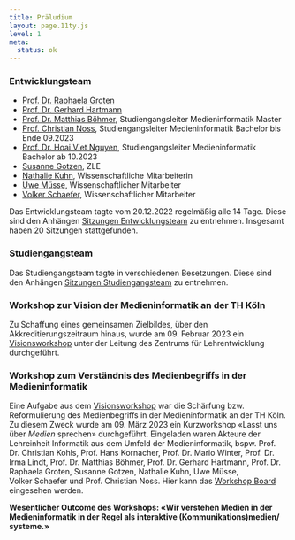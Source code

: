 ```yaml
---
title: Präludium
layout: page.11ty.js
level: 1
meta:
  status: ok
---
```


### Entwicklungsteam
- [Prof. Dr. Raphaela Groten](https://www.th-koeln.de/personen/raphaela.groten/)
- [Prof. Dr. Gerhard Hartmann](https://www.th-koeln.de/personen/gerhard.hartmann/)
- [Prof. Dr. Matthias Böhmer](https://www.th-koeln.de/personen/matthias.boehmer/), Studiengangsleiter Medieninformatik Master
- [Prof. Christian Noss](https://www.th-koeln.de/personen/christian.noss/), Studiengangsleiter Medieninformatik Bachelor bis Ende 09.2023
- [Prof. Dr. Hoai Viet Nguyen](https://www.th-koeln.de/personen/viet.nguyen/), Studiengangsleiter Medieninformatik Bachelor ab 10.2023
- [Susanne Gotzen](https://www.th-koeln.de/personen/susanne.gotzen/), ZLE
- [Nathalie Kuhn](https://www.th-koeln.de/personen/nathalie_michelle_severine.kuhn/), Wissenschaftliche Mitarbeiterin
- [Uwe Müsse](https://www.th-koeln.de/personen/uwe.muesse/), Wissenschaftlicher Mitarbeiter
- [Volker Schaefer](https://www.th-koeln.de/personen/volker.schaefer/), Wissenschaftlicher Mitarbeiter

Das Entwicklungsteam tagte vom 20.12.2022 regelmäßig alle 14 Tage. Diese sind den Anhängen [Sitzungen Entwicklungsteam](#sitzungen-entwicklungsteam) zu entnehmen. Insgesamt haben 20 Sitzungen stattgefunden.

### Studiengangsteam
Das Studiengangsteam tagte in verschiedenen Besetzungen. Diese sind den Anhängen [Sitzungen Studiengangsteam](#sitzungen-studiengangsteam) zu entnehmen.

### Workshop zur Vision der Medieninformatik an der TH Köln
Zu Schaffung eines gemeinsamen Zielbildes, über den Akkreditierungszeitraum hinaus, wurde am 09. Februar 2023 ein [Visionsworkshop](../visions-workshop) unter der Leitung des Zentrums für Lehrentwicklung durchgeführt.

### Workshop zum Verständnis des Medienbegriffs in der Medieninformatik 
Eine Aufgabe aus dem [Visionsworkshop](../visions-workshop) war die Schärfung bzw. Reformulierung des Medienbegriffs in der Medieninformatik an der TH Köln. Zu diesem Zweck wurde am 09. März 2023 ein Kurzworkshop «Lasst uns über *Medien* sprechen» durchgeführt. Eingeladen waren Akteure der Lehreinheit Informatik aus dem Umfeld der Medieninformatik, bspw. Prof. Dr. Christian Kohls, Prof. Hans Kornacher, Prof. Dr. Mario Winter, Prof. Dr. Irma Lindt, Prof. Dr. Matthias Böhmer, Prof. Dr. Gerhard Hartmann, Prof. Dr. Raphaela Groten, Susanne Gotzen, Nathalie Kuhn, Uwe Müsse, Volker Schaefer und Prof. Christian Noss. Hier kann das [Workshop Board](https://miro.com/app/board/uXjVPkUtR4k=/?share_link_id=44476913146) eingesehen werden.

**Wesentlicher Outcome des Workshops: «Wir verstehen Medien in der Medieninformatik in der Regel als interaktive (Kommunikations)medien/ systeme.»**

